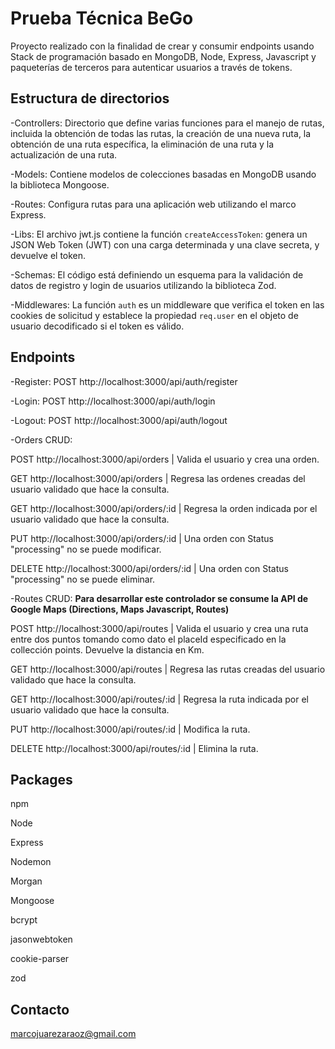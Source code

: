 # Prueba Técnica BeGo

Proyecto realizado con la finalidad de crear y consumir endpoints usando Stack de programación basado en MongoDB, Node, Express, Javascript y paqueterías de terceros para autenticar usuarios a través de tokens.

## Estructura de directorios

-Controllers: Directorio que define varias funciones para el manejo de rutas, incluida la obtención de todas las rutas, la creación de una nueva ruta, la obtención de una ruta específica, la eliminación de una ruta y la actualización de una ruta.

-Models: Contiene modelos de colecciones basadas en MongoDB usando la biblioteca Mongoose.

-Routes: Configura rutas para una aplicación web utilizando el marco Express.

-Libs: El archivo jwt.js contiene la función `createAccessToken`: genera un JSON Web Token (JWT) con una carga determinada y una clave secreta, y devuelve el token.

-Schemas: El código está definiendo un esquema para la validación de datos de registro y login de usuarios utilizando la biblioteca Zod.

-Middlewares: La función `auth` es un middleware que verifica el token en las cookies de solicitud y establece la propiedad `req.user` en el objeto de usuario decodificado si el token es válido.

## Endpoints

-Register:
POST http://localhost:3000/api/auth/register

-Login:
POST http://localhost:3000/api/auth/login

-Logout:
POST http://localhost:3000/api/auth/logout

-Orders CRUD:

POST http://localhost:3000/api/orders | Valida el usuario y crea una orden.

GET http://localhost:3000/api/orders  | Regresa las ordenes creadas del usuario validado que hace la consulta.

GET http://localhost:3000/api/orders/:id  | Regresa la orden indicada por el usuario validado que hace la consulta.

PUT http://localhost:3000/api/orders/:id | Una orden con Status "processing" no se puede modificar.

DELETE http://localhost:3000/api/orders/:id | Una orden con Status "processing" no se puede eliminar.

-Routes CRUD: **Para desarrollar este controlador se consume la API de Google Maps (Directions, Maps Javascript, Routes)**

POST http://localhost:3000/api/routes | Valida el usuario y crea una ruta entre dos puntos tomando como dato el placeId especificado en la collección points. Devuelve la distancia en Km.

GET http://localhost:3000/api/routes  | Regresa las rutas creadas del usuario validado que hace la consulta.

GET http://localhost:3000/api/routes/:id  | Regresa la ruta indicada por el usuario validado que hace la consulta.

PUT http://localhost:3000/api/routes/:id | Modifica la ruta.

DELETE http://localhost:3000/api/routes/:id | Elimina la ruta.

## Packages

npm

Node

Express

Nodemon

Morgan

Mongoose

bcrypt

jasonwebtoken

cookie-parser

zod

## Contacto

marcojuarezaraoz@gmail.com

